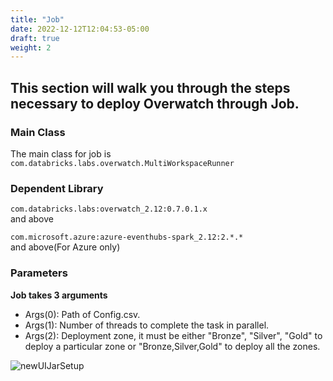 ```yaml
---
title: "Job"
date: 2022-12-12T12:04:53-05:00
draft: true
weight: 2
---
```


## This section will walk you through the steps necessary to deploy Overwatch through Job.

### Main Class
The main class for job is `com.databricks.labs.overwatch.MultiWorkspaceRunner`<br>

### Dependent Library
`com.databricks.labs:overwatch_2.12:0.7.0.1.x`<br> and above

`com.microsoft.azure:azure-eventhubs-spark_2.12:2.*.*`<br> and above(For Azure only)

### Parameters

**Job takes 3 arguments** 
* Args(0): Path of Config.csv.
* Args(1): Number of threads to complete the task in parallel.
* Args(2): Deployment zone, it must be either "Bronze", "Silver", "Gold" to deploy a particular zone or "Bronze,Silver,Gold" to deploy all the zones.


![newUIJarSetup](/images/GettingStarted/mswjob.png)

